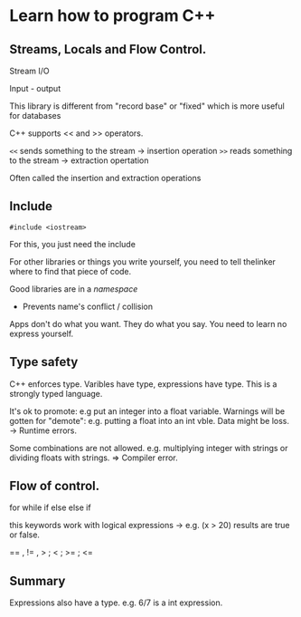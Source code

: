 # Learn how to program C++

## Streams, Locals and Flow Control.

Stream I/O

Input - output

This library is different from "record base" or "fixed" which is more useful for databases

C++ supports << and >> operators.

  `<<` sends something to the stream  -> insertion  operation
  `>>` reads something to the stream  -> extraction opertation

Often called the insertion and extraction operations


## Include

`#include <iostream>`

For this, you just need the include

For other libraries or things you write yourself, you need to tell thelinker where to find that piece of code.

Good libraries are in a *namespace*
  - Prevents name's conflict / collision

Apps don't do what you want. They do what you say. You need to learn no express yourself.


## Type safety

C++ enforces type.
Varibles have type, expressions have type.
This is a strongly typed language.

It's ok to promote: e.g put an integer into a float variable.
Warnings will be gotten for "demote": e.g. putting a float into an int vble. Data might be loss. -> Runtime errors.

Some combinations are not allowed. e.g. multiplying integer with strings or dividing floats with strings.
  => Compiler error.


## Flow of control.

for
while
if
else
else if

this keywords work with logical expressions ->  e.g. (x > 20) results are true or false.

== , != , > ; < ; >= ; <=

## Summary

Expressions also have a type. e.g. 6/7 is a int expression.
